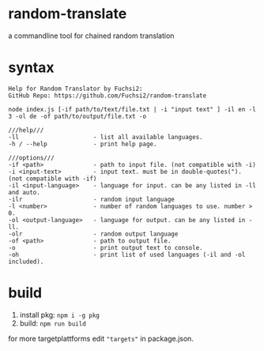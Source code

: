 # random-translate
a commandline tool for chained random translation

# syntax

```
Help for Random Translator by Fuchsi2:
GitHub Repo: https://github.com/Fuchsi2/random-translate

node index.js [-if path/to/text/file.txt | -i "input text" ] -il en -l 3 -ol de -of path/to/output/file.txt -o

///help///
-ll                     - list all available languages.
-h / --help             - print help page.

///options///
-if <path>              - path to input file. (not compatible with -i)
-i <input-text>         - input text. must be in double-quotes("). (not compatible with -if)
-il <input-language>    - language for input. can be any listed in -ll and auto.
-ilr                    - random input language
-l <number>             - number of random languages to use. number > 0.
-ol <output-language>   - language for output. can be any listed in -ll.
-olr                    - random output language
-of <path>              - path to output file.
-o                      - print output text to console.
-oh                     - print list of used languages (-il and -ol included).
```

# build
1. install pkg: `npm i -g pkg`
2. build: `npm run build`

for more targetplattforms edit `"targets"` in package.json.
